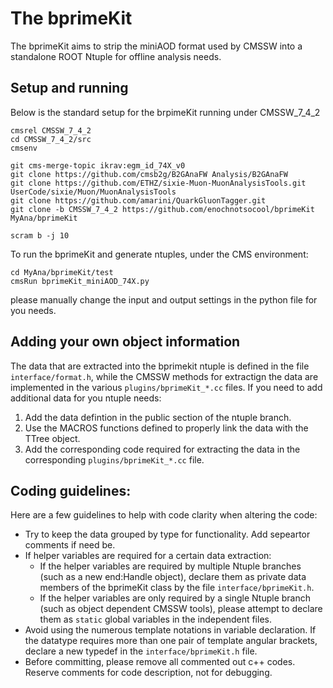 # The bprimeKit

The bprimeKit aims to strip the miniAOD format used by CMSSW into a standalone ROOT Ntuple for offline analysis needs. 

## Setup and running
Below is the standard setup for the brpimeKit running under CMSSW_7_4_2 
```
cmsrel CMSSW_7_4_2
cd CMSSW_7_4_2/src
cmsenv 

git cms-merge-topic ikrav:egm_id_74X_v0
git clone https://github.com/cmsb2g/B2GAnaFW Analysis/B2GAnaFW 
git clone https://github.com/ETHZ/sixie-Muon-MuonAnalysisTools.git UserCode/sixie/Muon/MuonAnalysisTools
git clone https://github.com/amarini/QuarkGluonTagger.git
git clone -b CMSSW_7_4_2 https://github.com/enochnotsocool/bprimeKit MyAna/bprimeKit

scram b -j 10
```
To run the bprimeKit and generate ntuples, under the CMS environment:
```
cd MyAna/bprimeKit/test
cmsRun bprimeKit_miniAOD_74X.py  
```
please manually change the input and output settings in the python file for you needs.


## Adding your own object information
The data that are extracted into the bprimekit ntuple is defined in the file `interface/format.h`, while the CMSSW methods for extractign the data are implemented in the various `plugins/bprimeKit_*.cc` files. If you need to add additional data for you ntuple needs:

1. Add the data defintion in the public section of the ntuple branch.
2. Use the MACROS functions defined to properly link the data with the TTree object. 
3. Add the corresponding code required for extracting the data in the corresponding `plugins/bprimeKit_*.cc` file. 



## Coding guidelines:
Here are a few guidelines to help with code clarity when altering the code:

- Try to keep the data grouped by type for functionality. Add sepeartor comments if need be.
- If helper variables are required for a certain data extraction:
  - If the helper variables are required by multiple Ntuple branches (such as a new end:Handle object), declare them as private data members of the bprimeKit class by the file `interface/bprimeKit.h`.
  - If the helper variables are only required by a single Ntuple branch (such as object dependent CMSSW tools), please attempt to declare them as ``static`` global variables in the independent files.
- Avoid using the numerous template notations in variable declaration. If the datatype requires more than one pair of template angular brackets, declare a new typedef in the `interface/bprimeKit.h` file. 
- Before committing, please remove all commented out c++ codes. Reserve comments for code description, not for debugging. 
